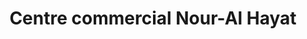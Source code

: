 ---
title: "Centre commercial Nour-Al Hayat"
url: /le-plateau/centre-commercial-nour-al-hayat/
shop: Einkaufszentrum
---